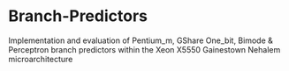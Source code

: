 # Branch-Predictors
Implementation and evaluation of Pentium_m, GShare One_bit, Bimode &amp; Perceptron branch predictors within the Xeon X5550 Gainestown Nehalem microarchitecture
